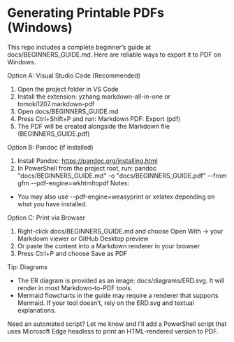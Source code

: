# Generating Printable PDFs (Windows)

This repo includes a complete beginner’s guide at docs/BEGINNERS_GUIDE.md. Here are reliable ways to export it to PDF on Windows.

Option A: Visual Studio Code (Recommended)
1) Open the project folder in VS Code
2) Install the extension: yzhang.markdown-all-in-one or tomoki1207.markdown-pdf
3) Open docs/BEGINNERS_GUIDE.md
4) Press Ctrl+Shift+P and run: Markdown PDF: Export (pdf)
5) The PDF will be created alongside the Markdown file (BEGINNERS_GUIDE.pdf)

Option B: Pandoc (if installed)
1) Install Pandoc: https://pandoc.org/installing.html
2) In PowerShell from the project root, run:
   pandoc "docs/BEGINNERS_GUIDE.md" -o "docs/BEGINNERS_GUIDE.pdf" --from gfm --pdf-engine=wkhtmltopdf
Notes:
- You may also use --pdf-engine=weasyprint or xelatex depending on what you have installed.

Option C: Print via Browser
1) Right-click docs/BEGINNERS_GUIDE.md and choose Open With -> your Markdown viewer or GitHub Desktop preview
2) Or paste the content into a Markdown renderer in your browser
3) Press Ctrl+P and choose Save as PDF

Tip: Diagrams
- The ER diagram is provided as an image: docs/diagrams/ERD.svg. It will render in most Markdown-to-PDF tools.
- Mermaid flowcharts in the guide may require a renderer that supports Mermaid. If your tool doesn’t, rely on the ERD.svg and textual explanations.

Need an automated script? Let me know and I’ll add a PowerShell script that uses Microsoft Edge headless to print an HTML-rendered version to PDF.
